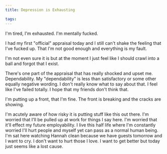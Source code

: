 ```yaml
---
title: Depression is Exhausting

tags:
---
```

I'm tired, I'm exhausted. I'm mentally fucked.

I had my first "official" appraisal today and I still can't shake the feeling that I've fucked up. That I'm not good enough and everything is my fault.

I'm not even sure it is but at the moment I just feel like I should crawl into a ball and forgot that I exist.

There's one part of the appraisal that has really shocked and upset me. Dependability. My "dependability" is less than satisfactory or some other equally negative wording. I don't really know what to say about that. I feel like I've failed totally. I hope that my friends don't think that.

I'm putting up a front, that I'm fine. The front is breaking and the cracks are showing.

I'm acutely aware of how risky it is putting stuff like this out there. I'm worried that I'll be pulled up at work for things I say here. I'm worried that it'll effect my future employability. I live this half life where I'm constantly worried I'll hurt people and myself yet can pass as a normal human being. I'm sat here watching Hannah clean because we have guests tomorrow and I want to cry. I don't want to hurt those I love. I want to get better but today just seems like a lost cause.
